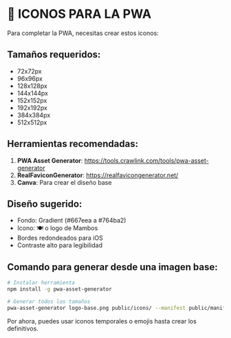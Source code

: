 # 🎨 ICONOS PARA LA PWA

Para completar la PWA, necesitas crear estos iconos:

## Tamaños requeridos:
- 72x72px
- 96x96px  
- 128x128px
- 144x144px
- 152x152px
- 192x192px
- 384x384px
- 512x512px

## Herramientas recomendadas:
1. **PWA Asset Generator**: https://tools.crawlink.com/tools/pwa-asset-generator
2. **RealFaviconGenerator**: https://realfavicongenerator.net/
3. **Canva**: Para crear el diseño base

## Diseño sugerido:
- Fondo: Gradient (#667eea a #764ba2)
- Icono: 🍽️ o logo de Mambos
- Bordes redondeados para iOS
- Contraste alto para legibilidad

## Comando para generar desde una imagen base:
```bash
# Instalar herramienta
npm install -g pwa-asset-generator

# Generar todos los tamaños
pwa-asset-generator logo-base.png public/icons/ --manifest public/manifest.json
```

Por ahora, puedes usar iconos temporales o emojis hasta crear los definitivos.
